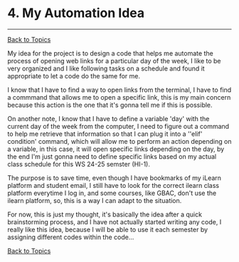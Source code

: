 # 4. My Automation Idea
---
[Back to Topics](../README.md)

My idea for the project is to design a code that helps me automate the process of opening web links for a particular day of the week, I like to be very organized and I like following tasks on a schedule and found it appropriate to let a code do the same for me.

I know that I have to find a way to open links from the terminal, I have to find a commmand that allows me to open a specific link, this is my main concern because this action is the one that it's gonna tell me if this is possible.

On another note, I know that I have to define a variable 'day' with the current day of the week from the computer, I need to figure out a command to help me retrieve that information so that I can plug it into a ''elif' condition' command, which will allow me to perform an action depending on a variable, in this case, it will open specific links depending on the day, by the end I'm just gonna need to define specific links based on my actual class schedule for this WS 24-25 semster (HI-1).

The purpose is to save time, even though I have bookmarks of my iLearn platform and student email, I still have to look for the correct ilearn class platform everytime I log in, and some courses, like GBAC, don't use the ilearn platform, so, this is a way I can adapt to the situation.

For now, this is just my thought, it's basically the idea after a quick brainstorming process, and I have not actually started writing any code, I really like this idea, because I will be able to use it each semester by assigning different codes within the code... 

[Back to Topics](../README.md)
